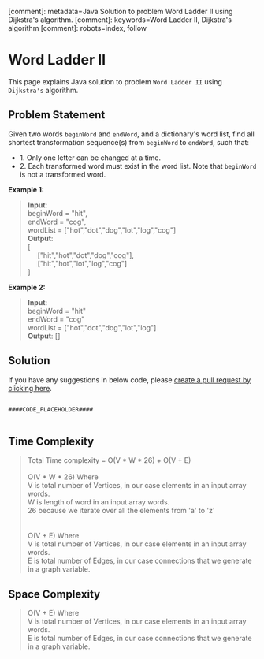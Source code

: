 [comment]: metadata=Java Solution to problem Word Ladder II using Dijkstra's algorithm.
[comment]: keywords=Word Ladder II, Dijkstra's algorithm
[comment]: robots=index, follow


<h1>Word Ladder II</h1>
<p>
This page explains Java solution to problem <code class="inline">Word Ladder II</code> using <code class="inline">Dijkstra's</code> algorithm.
</p>


<h2 class="heading">Problem Statement</h2>
<p>
Given two words <code class="inline">beginWord</code> and <code class="inline">endWord</code>, and a dictionary's word list, find all shortest transformation sequence(s) from <code class="inline">beginWord</code> to <code class="inline">endWord</code>, such that:
</p>
<ul>
<li>1. Only one letter can be changed at a time.</li>
<li>2. Each transformed word must exist in the word list. Note that <code class="inline">beginWord</code> is not a transformed word.</li>
</ul>


<b>Example 1:</b>
<blockquote>
<p>
<b>Input</b>: <br />
beginWord = "hit",  <br />
endWord = "cog",  <br />
wordList = ["hot","dot","dog","lot","log","cog"]  <br />
<b>Output</b>: <br/>
[<br />
&nbsp;&nbsp;&nbsp;&nbsp;&nbsp;["hit","hot","dot","dog","cog"],<br />
&nbsp;&nbsp;&nbsp;&nbsp;&nbsp;["hit","hot","lot","log","cog"]<br />
]<br />
</p>
</blockquote>

<b>Example 2:</b>
<blockquote>
<p>
<b>Input</b>: <br />
beginWord = "hit" <br />
endWord = "cog" <br />
wordList = ["hot","dot","dog","lot","log"] <br />
<b>Output</b>: []<br />
</p>
</blockquote>


<h2 class="heading">Solution</h2>
If you have any suggestions in below code, please <a href="####LINK_PLACEHOLDER####" target="_blank" rel="noopener noreferrer" class="absolute">create a pull request by clicking here</a>.
<pre>
<code class="language-java">
####CODE_PLACEHOLDER####
</code>
</pre>


<h2 class="heading">Time Complexity</h2>
<blockquote>
<p>
Total Time complexity = O(V * W * 26) + O(V + E)  
<br />
<br />
O(V * W * 26) Where <br /> 
V is total number of Vertices, in our case elements in an input array words. <br /> 
W is length of word in an input array words. <br /> 
26 because we iterate over all the elements from 'a' to 'z' <br /> 
<br /> 
<br /> 
O(V + E) Where <br />
V is total number of Vertices, in our case elements in an input array words. <br /> 
E is total number of Edges, in our case connections that we generate in a graph variable.
</p>
</blockquote>


<h2 class="heading">Space Complexity</h2>
<blockquote>
<p>
O(V + E) Where <br />
V is total number of Vertices, in our case elements in an input array words. <br /> 
E is total number of Edges, in our case connections that we generate in a graph variable.
</p>
</blockquote>